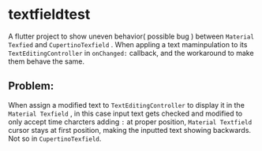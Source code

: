 # textfieldtest

A flutter project to show uneven behavior( possible bug ) between `Material Texfied` and `CupertinoTexfield` . 
When appling a text maminpulation to its `TextEditingController` in `onChanged:` callback, and the workaround to make them behave the same.

## Problem:

When assign a modified text to `TextEditingController` to display it in the `Material Texfield` , in this case input text gets checked and modified to only accept time charcters adding `:` at proper position, `Material Textfield` cursor stays at first position, making the inputted text showing backwards. Not so in `CupertinoTexfield`.  


